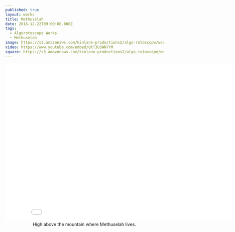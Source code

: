 ```yaml
---
published: true
layout: works
title: Methuselah
date: 2016-12-22T09:00:00.000Z
tags:
  - Algorotoscope Works
  - Methuselah
image: https://s3.amazonaws.com/kinlane-productions2/algo-rotoscope/working/methuselah.png
video: https://www.youtube.com/embed/QtT3U5WN7YM
square: https://s3.amazonaws.com/kinlane-productions2/algo-rotoscope/working/methuselah-square.png
---
```

<center><iframe width="853" height="505" src="{{ page.video }}" frameborder="0" allowfullscreen></iframe></center>
<center>High above the mountain where Methuselah lives.</center>
